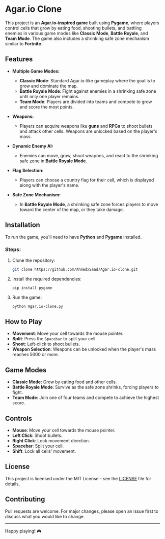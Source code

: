 # Agar.io Clone

This project is an **Agar.io-inspired game** built using **Pygame**, where players control cells that grow by eating food, shooting bullets, and battling enemies in various game modes like **Classic Mode**, **Battle Royale**, and **Team Mode**. The game also includes a shrinking safe zone mechanism similar to **Fortnite**.

## Features

- **Multiple Game Modes:**
  - **Classic Mode**: Standard Agar.io-like gameplay where the goal is to grow and dominate the map.
  - **Battle Royale Mode**: Fight against enemies in a shrinking safe zone until only one player remains.
  - **Team Mode**: Players are divided into teams and compete to grow and score the most points.

- **Weapons:**
  - Players can acquire weapons like **guns** and **RPGs** to shoot bullets and attack other cells. Weapons are unlocked based on the player's mass.

- **Dynamic Enemy AI:**
  - Enemies can move, grow, shoot weapons, and react to the shrinking safe zone in **Battle Royale Mode**.

- **Flag Selection:**
  - Players can choose a country flag for their cell, which is displayed along with the player's name.

- **Safe Zone Mechanism:**
  - In **Battle Royale Mode**, a shrinking safe zone forces players to move toward the center of the map, or they take damage.

## Installation

To run the game, you'll need to have **Python** and **Pygame** installed.

### Steps:

1. Clone the repository:
    ```bash
    git clone https://github.com/AhmedxSaad/Agar.io-clone.git
    ```
2. Install the required dependencies:
    ```bash
    pip install pygame
    ```
3. Run the game:
    ```bash
    python Agar.io-clone.py
    ```

## How to Play

- **Movement**: Move your cell towards the mouse pointer.
- **Split**: Press the `Spacebar` to split your cell.
- **Shoot**: Left-click to shoot bullets.
- **Weapon Selection**: Weapons can be unlocked when the player's mass reaches 5000 or more.

## Game Modes

- **Classic Mode**: Grow by eating food and other cells.
- **Battle Royale Mode**: Survive as the safe zone shrinks, forcing players to fight.
- **Team Mode**: Join one of four teams and compete to achieve the highest score.

## Controls

- **Mouse**: Move your cell towards the mouse pointer.
- **Left Click**: Shoot bullets.
- **Right Click**: Lock movement direction.
- **Spacebar**: Split your cell.
- **Shift**: Lock all cells' movement.

## License

This project is licensed under the MIT License - see the [LICENSE](LICENSE) file for details.

## Contributing

Pull requests are welcome. For major changes, please open an issue first to discuss what you would like to change.

---

Happy playing! 🎮
